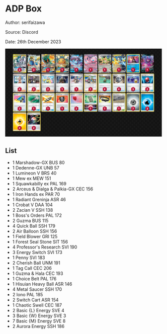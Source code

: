 # ADP Box

Author: serifaizawa

Source: Discord

Date: 26th December 2023

![decklist](../../images/PAR/ADP%20Box/2-%20ADP%20Box.png)

## List

* 1 Marshadow-GX BUS 80
* 1 Dedenne-GX UNB 57
* 1 Lumineon V BRS 40
* 1 Mew ex MEW 151
* 1 Squawkabilly ex PAL 169
* 2 Arceus & Dialga & Palkia-GX CEC 156
* 1 Iron Hands ex PAR 70
* 1 Radiant Greninja ASR 46
* 1 Crobat V DAA 104
* 2 Zacian V SSH 138
* 1 Boss's Orders PAL 172
* 2 Guzma BUS 115
* 4 Quick Ball SSH 179
* 2 Air Balloon SSH 156
* 1 Field Blower GRI 125
* 1 Forest Seal Stone SIT 156
* 4 Professor's Research SVI 190
* 3 Energy Switch SVI 173
* 1 Penny SVI 183
* 2 Cherish Ball UNM 191
* 1 Tag Call CEC 206
* 1 Guzma & Hala CEC 193
* 1 Choice Belt PAL 176
* 1 Hisuian Heavy Ball ASR 146
* 4 Metal Saucer SSH 170
* 2 Iono PAL 185
* 2 Switch Cart ASR 154
* 1 Chaotic Swell CEC 187
* 2 Basic {L} Energy SVE 4
* 3 Basic {W} Energy SVE 3
* 7 Basic {M} Energy SVE 8
* 2 Aurora Energy SSH 186
